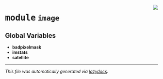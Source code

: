 <!-- markdownlint-disable -->

<a href="https://github.com/Schwarzam/MAR/blob/master/mar/mar/image/__init__.py#L0"><img align="right" style="float:right;" src="https://img.shields.io/badge/-source-cccccc?style=flat-square"></a>

# <kbd>module</kbd> `image`




**Global Variables**
---------------
- **badpixelmask**
- **imstats**
- **satellite**




---

_This file was automatically generated via [lazydocs](https://github.com/ml-tooling/lazydocs)._
